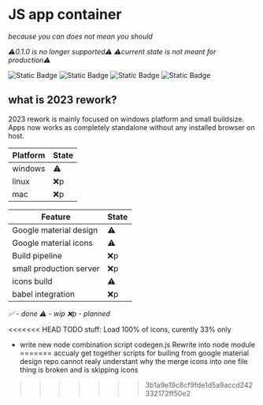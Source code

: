 # JS app container 
*because you can does not mean you should*

*⚠️0.1.0 is no longer supported⚠️*
*⚠️current state is not meant for production⚠️*

![Static Badge](https://badgen.net/static/source%20version/0.2.0/green?&scale=1.5)
![Static Badge](https://badgen.net/static/version/0.2.0/yellow?icon=windows&scale=1.5)
![Static Badge](https://badgen.net/static/version/0.1.0/red?icon=https://www.svgrepo.com/show/448236/linux.svg&scale=1.5)
![Static Badge](https://badgen.net/static/version/0.1.0/red?icon=apple&scale=1.5)


## what is 2023 rework?

2023 rework is mainly focused on windows platform and small buildsize. Apps now works as completely standalone without any installed browser on host.

|Platform|State |
|-------|------|
|windows| ⚠️   |
|linux  | ❌️p  |
|mac    | ❌️p  |

|Feature               |State |
|----------------------|------|
|Google material design|⚠️   |
|Google material icons|⚠️   |
|Build pipeline       |❌️p|
|small production server |❌️p|
|icons build  |⚠️ |
|babel integration|❌️p|
*✅️ - done ⚠️ - wip ❌️p - planned*

<<<<<<< HEAD
TODO stuff:
Load 100% of icons, curently 33% only 
- write new node combination script codegen.js
Rewrite into node module
=======
accualy get together scripts for builing from google material design repo 
cannot realy understant why the merge icons into one file thing is broken and is skipping icons
>>>>>>> 3b1a9e19c8cf9fde1d5a9accd242332172ff50e2
